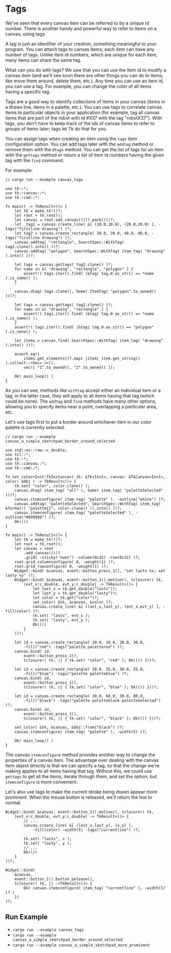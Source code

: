 # Tags

We've seen that every canvas item can be referred to by a unique id number.
There is another handy and powerful way to refer to items on a canvas, using
tags.

A tag is just an identifier of your creation, something meaningful to your
program. You can attach tags to canvas items; each item can have any number of
tags. Unlike item id numbers, which are unique for each item, many items can
share the same tag.

What can you do with tags? We saw that you can use the item id to modify a
canvas item (and we'll see soon there are other things you can do to items, like
move them around, delete them, etc.). Any time you can use an item id, you can
use a tag. For example, you can change the color of all items having a specific
tag.

Tags are a good way to identify collections of items in your canvas (items in a
drawn line, items in a palette, etc.). You can use tags to correlate canvas
items to particular objects in your application (for example, tag all canvas
items that are part of the robot with id #X37 with the tag "robotX37"). With
tags, you don't have to keep track of the ids of canvas items to refer to groups
of items later; tags let Tk do that for you.

You can assign tags when creating an item using the `tags` item configuration
option. You can add tags later with the `addtag` method or remove them with the
`dtags` method. You can get the list of tags for an item with the `gettags`
method or return a list of item id numbers having the given tag with the `find`
command.

For example:

```rust,no_run
// cargo run --example canvas_tags

use tk::*;
use tk::canvas::*;
use tk::cmd::*;

fn main() -> TkResult<()> {
    let tk = make_tk!()?;
    let root = tk.root();
    let canvas = root.add_canvas(())?.pack(())?;
    let _tag1 = canvas.create_line( &[ (10.0,10.0), (20.0,20.0) ], -tags("firstline drawing") )?;
    let tag2 = canvas.create_rectangle( 30.0, 30.0, 40.0, 40.0, -tags("firstline drawing") )?;
    canvas.addtag( "rectangle", SearchSpec::WithTag( tag2.clone().into() ))?;
    canvas.addtag( "polygon", SearchSpec::WithTag( item_tag( "drawing" ).into() ))?;

    let tags = canvas.gettags( tag2.clone() )?;
    for name in &[ "drawing", "rectangle", "polygon" ] {
        assert!( tags.iter().find( |&tag| tag.0.as_str() == *name ).is_some() );
    }

    canvas.dtag( tag2.clone(), Some( ItemTag( "polygon".to_owned() )))?;

    let tags = canvas.gettags( tag2.clone() )?;
    for name in &[ "drawing", "rectangle" ] {
        assert!( tags.iter().find( |&tag| tag.0.as_str() == *name ).is_some() );
    }
    assert!( tags.iter().find( |&tag| tag.0.as_str() == "polygon" ).is_none() );

    let items = canvas.find( SearchSpec::WithTag( item_tag( "drawing" ).into() ))?;

    assert_eq!(
        items.get_elements()?.map( |item| item.get_string() ).collect::<Vec<_>>(),
        vec![ "1".to_owned(), "2".to_owned() ]);
 
    Ok( main_loop() )
}
```

As you can see, methods like `withtag` accept either an individual item or a
tag; in the latter case, they will apply to all items having that tag (which
could be none). The `addtag` and `find` methods have many other options,
allowing you to specify items near a point, overlapping a particular area, etc.

Let's use tags first to put a border around whichever item in our color palette
is currently selected.

```rust,no_run
// cargo run --example canvas_a_simple_sketchpad_border_around_selected

use std::os::raw::c_double;
use tcl::*;
use tk::*;
use tk::canvas::*;
use tk::cmd::*;

fn set_color<Inst:TkInstance>( tk: &Tk<Inst>, canvas: &TkCanvas<Inst>, color: &Obj ) -> TkResult<()> {
    tk.set( "color", color.clone() );
    canvas.dtag( item_tag( "all" ), Some( item_tag( "paletteSelected" )))?;
    canvas.itemconfigure( item_tag( "palette" ), -outline("white") )?;
    canvas.addtag( "paletteSelected", SearchSpec::WithTag( item_tag( &format!( "palette{}", color.clone() )).into() ))?;
    canvas.itemconfigure( item_tag( "paletteSelected" ), -outline("#999999") )?;
    Ok(())
}

fn main() -> TkResult<()> {
    let tk = make_tk!()?;
    let root = tk.root();
    let canvas = root
        .add_canvas(())?
        .grid( -sticky("nwes") -column(0i32) -row(0i32) )?;
    root.grid_columnconfigure( 0, -weight(1) )?;
    root.grid_rowconfigure( 0, -weight(1) )?;
    Widget::bind( &canvas, event::button_press_1(), "set lastx %x; set lasty %y" )?;
    Widget::bind( &canvas, event::button_1().motion(), tclosure!( tk,
        |evt_x:c_double, evt_y:c_double| -> TkResult<()> {
            let last_x = tk.get_double("lastx")?;
            let last_y = tk.get_double("lasty")?;
            let color = tk.get("color")?;
            set_color( &tk, &canvas, &color )?;
            canvas.create_line( &[ (last_x,last_y), (evt_x,evt_y) ], -fill(color) )?;
            tk.set( "lastx", evt_x );
            tk.set( "lasty", evt_y );
            Ok(())
        }
    ))?;

    let id = canvas.create_rectangle( 10.0, 10.0, 30.0, 30.0,
        -fill("red") -tags("palette palettered") )?;
    canvas.bind( id,
        event::button_press_1(),
        tclosure!( tk, || { tk.set( "color", "red" ); Ok(()) }))?;

    let id = canvas.create_rectangle( 10.0, 35.0, 30.0, 55.0,
        -fill("blue") -tags("palette paletteblue") )?;
    canvas.bind( id,
        event::button_press_1(),
        tclosure!( tk, || { tk.set( "color", "blue" ); Ok(()) }))?;

    let id = canvas.create_rectangle( 10.0, 60.0, 30.0, 80.0,
        -fill("black") -tags("palette paletteblack paletteSelected") )?;
    canvas.bind( id,
        event::button_press_1(),
        tclosure!( tk, || { tk.set( "color", "black" ); Ok(()) }))?;

    set_color( &tk, &canvas, &Obj::from("black") )?;
    canvas.itemconfigure( item_tag( "palette" ), -width(5) )?;

    Ok( main_loop() )
}
```

The canvas `itemconfigure` method provides another way to change the properties
of a canvas item. The advantage over dealing with the canvas item object
directly is that we can specify a tag, so that the change we're making applies
to all items having that tag. Without this, we could use `gettags` to get all
the items, iterate through them, and set the option, but `itemconfigure` is more
convenient.

Let's also use tags to make the current stroke being drawn appear more
prominent. When the mouse button is released, we'll return the line to normal.

```rust,no_run
Widget::bind( &canvas, event::button_1().motion(), tclosure!( tk,
    |evt_x:c_double, evt_y:c_double| -> TkResult<()> {
        // ...
        canvas.create_line( &[ (last_x,last_y), (x,y) ],
            -fill(color) -width(5) -tags("currentline") )?;

        tk.set( "lastx", x );
        tk.set( "lasty", y );
        // ...
        Ok(())
    }
))?;

Widget::bind(
    &canvas,
    event::button_1().button_pelease(),
    tclosure!( tk, || ->TkResult<()> {
        Ok( canvas.itemconfigure( item_tag( "currentline" ), -width(1) )? )
    })
)?;
```

## Run Example

* `cargo run --example canvas_tags`
* `cargo run --example canvas_a_simple_sketchpad_border_around_selected`
* `cargo run --example canvas_a_simple_sketchpad_more_prominent`
